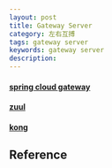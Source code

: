 ```yaml
---
layout: post
title: Gateway Server
category: 左右互搏
tags: gateway server
keywords: gateway server
description: 
---
```


#### [spring cloud gateway](https://github.com/spring-cloud/spring-cloud-gateway)

#### [zuul](https://github.com/Netflix/zuul)

#### [kong](https://github.com/Kong/kong)

## Reference

